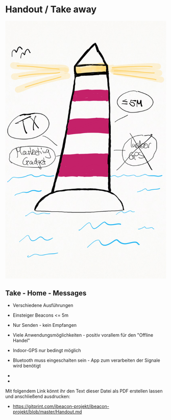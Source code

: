 ﻿# Handout / Take away

![Beacon-Take-Away](Bilder/6_TakeAway.png)

## Take - Home - Messages


* Verschiedene Ausführungen 

* Einsteiger Beacons <= 5m

* Nur Senden - kein Empfangen 

* Viele Anwendungsmöglichkeiten - positiv vorallem für den "Offline Handel"

* Indoor-GPS nur bedingt möglich

* Bluetooth muss eingeschalten sein - App zum verarbeiten der Signale wird benötigt

*

*

Mit folgendem Link könnt ihr den Text dieser Datei als PDF erstellen lassen und anschließend ausdrucken:

* https://gitprint.com/ibeacon-projekt/ibeacon-projekt/blob/master/Handout.md
